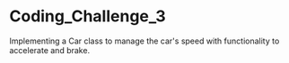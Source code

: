 # Coding_Challenge_3

Implementing a Car class to manage the car's speed with functionality to accelerate and brake.
